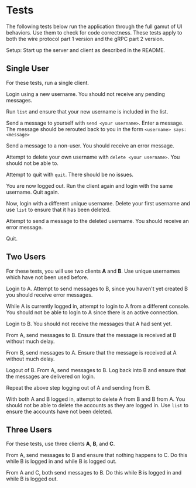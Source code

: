 # Tests

The following tests below run the application through the full gamut of UI behaviors. Use them to check for code correctness. These tests apply to both the wire protocol part 1 version and the gRPC part 2 version.

Setup: Start up the server and client as described in the README.

## Single User

For these tests, run a single client.

Login using a new username. You should not receive any pending messages.

Run `list` and ensure that your new username is included in the list.

Send a message to yourself with `send <your username>`. Enter a message. The message should be rerouted back to you in the form `<username> says: <message>`

Send a message to a non-user. You should receive an error message.

Attempt to delete your own username with `delete <your username>`. You should not be able to.

Attempt to quit with `quit`. There should be no issues.

You are now logged out. Run the client again and login with the same username. Quit again.

Now, login with a different unique username. Delete your first username and use `list` to ensure that it has been deleted.

Attempt to send a message to the deleted username. You should receive an error message.

Quit.

## Two Users

For these tests, you will use two clients **A** and **B**. Use unique usernames which have not been used before.

Login to A. Attempt to send messages to B, since you haven't yet created B you should receive error messages.

While A is currently logged in, attempt to login to A from a different console. You should not be able to login to A since there is an active connection.

Login to B. You should not receive the messages that A had sent yet.

From A, send messages to B. Ensure that the message is received at B without much delay.

From B, send messages to A. Ensure that the message is received at A without much delay.

Logout of B. From A, send messages to B. Log back into B and ensure that the messages are delivered on login.

Repeat the above step logging out of A and sending from B.

With both A and B logged in, attempt to delete A from B and B from A. You should not be able to delete the accounts as they are logged in. Use `list` to ensure the accounts have not been deleted.

## Three Users

For these tests, use three clients **A**, **B**, and **C**.

From A, send messages to B and ensure that nothing happens to C. Do this while B is logged in and while B is logged out.

From A and C, both send messages to B. Do this while B is logged in and while B is logged out.